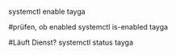 systemctl enable tayga

#prüfen, ob enabled
systemctl is-enabled tayga

#Läuft Dienst?
systemctl status tayga
